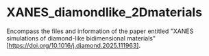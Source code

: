 # XANES_diamondlike_2Dmaterials
Encompass the files and information of the paper entitled "XANES simulations of diamond-like bidimensional materials" [https://doi.org/10.1016/j.diamond.2025.111963].
